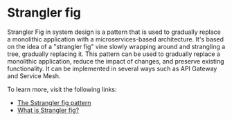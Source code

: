 # Strangler fig

Strangler Fig in system design is a pattern that is used to gradually replace a monolithic application with a microservices-based architecture. It's based on the idea of a "strangler fig" vine slowly wrapping around and strangling a tree, gradually replacing it. This pattern can be used to gradually replace a monolithic application, reduce the impact of changes, and preserve existing functionality. It can be implemented in several ways such as API Gateway and Service Mesh.

To learn more, visit the following links:

- [The Sstrangler fig pattern](https://docs.aws.amazon.com/prescriptive-guidance/latest/modernization-aspnet-web-services/fig-pattern.html)
- [What is Strangler fig?](https://learn.microsoft.com/en-us/azure/architecture/patterns/strangler-fig)